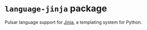 # `language-jinja` package

Pulsar language support for [Jinja](https://jinja.palletsprojects.com/en/stable/), a templating system for Python.
